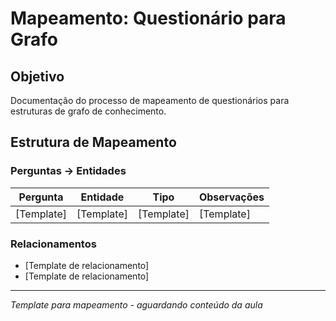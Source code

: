 # Mapeamento: Questionário para Grafo

## Objetivo
Documentação do processo de mapeamento de questionários para estruturas de grafo de conhecimento.

## Estrutura de Mapeamento

### Perguntas → Entidades
| Pergunta | Entidade | Tipo | Observações |
|----------|----------|------|-------------|
| [Template] | [Template] | [Template] | [Template] |

### Relacionamentos
- [Template de relacionamento]
- [Template de relacionamento]

---
*Template para mapeamento - aguardando conteúdo da aula*